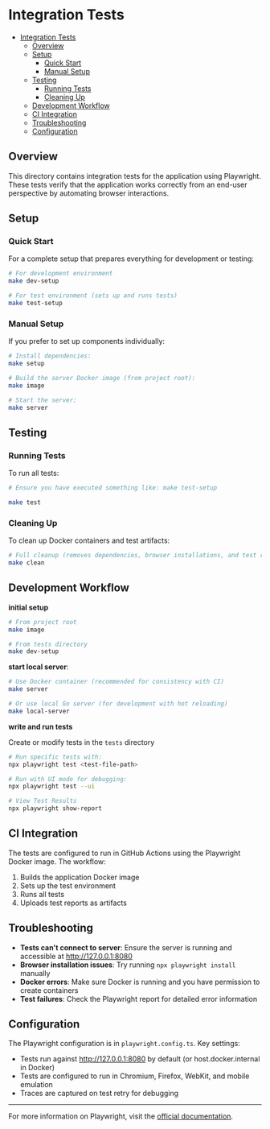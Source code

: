 # Integration Tests

- [Integration Tests](#integration-tests)
  - [Overview](#overview)
  - [Setup](#setup)
    - [Quick Start](#quick-start)
    - [Manual Setup](#manual-setup)
  - [Testing](#testing)
    - [Running Tests](#running-tests)
    - [Cleaning Up](#cleaning-up)
  - [Development Workflow](#development-workflow)
  - [CI Integration](#ci-integration)
  - [Troubleshooting](#troubleshooting)
  - [Configuration](#configuration)


## Overview
This directory contains integration tests for the application using Playwright. These tests verify that the application works correctly from an end-user perspective by automating browser interactions.

## Setup

### Quick Start
For a complete setup that prepares everything for development or testing:

```bash
# For development environment
make dev-setup

# For test environment (sets up and runs tests)
make test-setup
```

### Manual Setup
If you prefer to set up components individually:

```bash
# Install dependencies:
make setup

# Build the server Docker image (from project root):
make image

# Start the server:
make server
```

## Testing

### Running Tests
To run all tests:
```bash
# Ensure you have executed something like: make test-setup

make test
```

### Cleaning Up
To clean up Docker containers and test artifacts:
```bash
# Full cleanup (removes dependencies, browser installations, and test results)
make clean
```

## Development Workflow

**initial setup**
```bash
# From project root
make image

# From tests directory
make dev-setup
```

**start local server**:
```bash
# Use Docker container (recommended for consistency with CI)
make server

# Or use local Go server (for development with hot reloading)
make local-server
```

**write and run tests**

Create or modify tests in the `tests` directory
```bash
# Run specific tests with:
npx playwright test <test-file-path>

# Run with UI mode for debugging:
npx playwright test --ui

# View Test Results
npx playwright show-report
```

## CI Integration
The tests are configured to run in GitHub Actions using the Playwright Docker image. The workflow:
1. Builds the application Docker image
2. Sets up the test environment
3. Runs all tests
4. Uploads test reports as artifacts

## Troubleshooting

- **Tests can't connect to server**: Ensure the server is running and accessible at http://127.0.0.1:8080
- **Browser installation issues**: Try running `npx playwright install` manually
- **Docker errors**: Make sure Docker is running and you have permission to create containers
- **Test failures**: Check the Playwright report for detailed error information

## Configuration

The Playwright configuration is in `playwright.config.ts`. Key settings:
- Tests run against http://127.0.0.1:8080 by default (or host.docker.internal in Docker)
- Tests are configured to run in Chromium, Firefox, WebKit, and mobile emulation
- Traces are captured on test retry for debugging

---

For more information on Playwright, visit the [official documentation](https://playwright.dev/docs/intro).